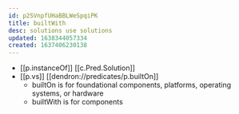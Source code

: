 ```yaml
---
id: p2SVnpfUHaBBLWeSpqiPK
title: builtWith
desc: solutions use solutions
updated: 1638344057334
created: 1637406230138
---
```



- [[p.instanceOf]] [[c.Pred.Solution]]
- [[p.vs]] [[dendron://predicates/p.builtOn]]
  - builtOn is for foundational components, platforms, operating systems, or hardware
  - builtWith is for components
